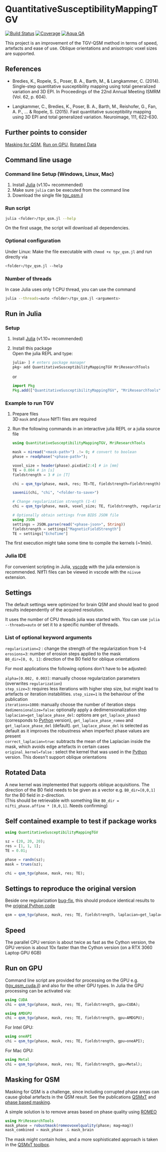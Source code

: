# QuantitativeSusceptibilityMappingTGV

[![Build Status](https://github.com/korbinian90/QuantitativeSusceptibilityMappingTGV.jl/actions/workflows/CI.yml/badge.svg?branch=main)](https://github.com/korbinian90/QuantitativeSusceptibilityMappingTGV.jl/actions/workflows/CI.yml?query=branch%3Amain)
[![Coverage](https://codecov.io/gh/korbinian90/QuantitativeSusceptibilityMappingTGV.jl/branch/main/graph/badge.svg)](https://codecov.io/gh/korbinian90/QuantitativeSusceptibilityMappingTGV.jl)
[![Aqua QA](https://raw.githubusercontent.com/JuliaTesting/Aqua.jl/master/badge.svg)](https://github.com/JuliaTesting/Aqua.jl)

This project is an improvement of the TGV-QSM method in terms of speed, artefacts and ease of use. Oblique orientations and anisotropic voxel sizes are supported.  

## References

- Bredies, K., Ropele, S., Poser, B. A., Barth, M., & Langkammer, C. (2014). Single-step quantitative susceptibility mapping using total generalized variation and 3D EPI. In Proceedings of the 22nd Annual Meeting ISMRM (Vol. 62, p. 604).

- Langkammer, C., Bredies, K., Poser, B. A., Barth, M., Reishofer, G., Fan, A. P., ... & Ropele, S. (2015). Fast quantitative susceptibility mapping using 3D EPI and total generalized variation. Neuroimage, 111, 622-630.

## Further points to consider

[Masking for QSM](https://github.com/korbinian90/QuantitativeSusceptibilityMappingTGV.jl#masking-for-qsm), [Run on GPU](https://github.com/korbinian90/QuantitativeSusceptibilityMappingTGV.jl#run-on-gpu), [Rotated Data](https://github.com/korbinian90/QuantitativeSusceptibilityMappingTGV.jl#rotated-data)

## Command line usage

### Command line Setup (Windows, Linux, Mac)

1. Install [Julia](https://julialang.org/downloads/) (v1.10+ recommended)
2. Make sure `julia` can be executed from the command line
3. Download the single file [tgv_qsm.jl](https://github.com/korbinian90/QuantitativeSusceptibilityMappingTGV.jl/blob/main/tgv_qsm.jl)

### Run script

```bash
julia <folder>/tgv_qsm.jl --help
```

On the first usage, the script will download all dependencies.

### Optional configuration

Under Linux: Make the file executable with `chmod +x tgv_qsm.jl` and run directly via

```bash
<folder>/tgv_qsm.jl --help
```

### Number of threads

In case Julia uses only 1 CPU thread, you can use the command

```bash
julia --threads=auto <folder>/tgv_qsm.jl <arguments>
```

## Run in Julia

### Setup

1. Install [Julia](https://julialang.org/downloads/) (v1.10+ recommended)
2. Install this package  
    Open the julia REPL and type:

    ```julia
    julia> ] # enters package manager
    pkg> add QuantitativeSusceptibilityMappingTGV MriResearchTools
    ```

    or

    ```julia
    import Pkg
    Pkg.add(["QuantitativeSusceptibilityMappingTGV", "MriResearchTools"])
    ```

### Example to run TGV

1. Prepare files  
    3D `mask` and `phase` NIfTI files are required
2. Run the following commands in an interactive julia REPL or a julia source file

    ```julia
    using QuantitativeSusceptibilityMappingTGV, MriResearchTools

    mask = niread("<mask-path>") .!= 0; # convert to boolean
    phase = readphase("<phase-path>");
    
    voxel_size = header(phase).pixdim[2:4] # in [mm]
    TE = 0.004 # in [s]
    fieldstrength = 3 # in [T]
    
    chi = qsm_tgv(phase, mask, res; TE=TE, fieldstrength=fieldstrength);

    savenii(chi, "chi", "<folder-to-save>")
    ```

    ```julia
    # Change regularization strength (1-4)
    chi = qsm_tgv(phase, mask, voxel_size; TE, fieldstrength, regularization=1);
    ```

    ```julia
    # Optionally obtain settings from BIDS JSON file
    using JSON
    settings = JSON.parse(read("<phase-json>", String))
    fieldstrength = settings["MagneticFieldStrength"]
    TE = settings["EchoTime"]
    ```

The first execution might take some time to compile the kernels (~1min).

### Julia IDE

For convenient scripting in Julia, [vscode](https://code.visualstudio.com/) with the julia extension is recommended. NIfTI files can be viewed in vscode with the `niivue` extension.

## Settings

The default settings were optimized for brain QSM and should lead to good results independently of the acquired resolution.

It uses the number of CPU threads julia was started with. You can use `julia --threads=auto` or set it to a specific number of threads.

### List of optional keyword arguments

`regularization=2` : change the strength of the regularization from 1-4  
`erosions=3`: number of erosion steps applied to the mask  
`B0_dir=[0, 0, 1]`: direction of the B0 field for oblique orientations  

For most applications the following options don't have to be adjusted:

`alpha=[0.002, 0.003]`: manually choose regularization parameters (overwrites `regularization`)  
`step_size=3`: requires less iterations with higher step size, but might lead to artefacts or iteration instabilities. `step_size=1` is the behaviour of the publication  
`iterations=1000`: manually choose the number of iteration steps  
`dedimensionalize=false`: optionally apply a dedimensionalization step  
`laplacian=get_laplace_phase_del`: options are `get_laplace_phase3` (corresponds to [Python](http://www.neuroimaging.at/pages/qsm.php)  version), `get_laplace_phase_romeo` and `get_laplace_phase_del` (default). `get_laplace_phase_del` is selected as default as it improves the robustness when imperfect phase values are present  
`correct_laplacian=true`: subtracts the mean of the Laplacian inside the mask, which avoids edge artefacts in certain cases  
`original_kernel=false` : select the kernel that was used in the [Python](http://www.neuroimaging.at/pages/qsm.php) version. This doesn't support oblique orientations  

## Rotated Data

A new kernel was implemented that supports oblique acquisitions. The direction of the B0 field needs to be given as a vector e.g. `B0_dir=[0,0,1]` for the B0 field in z-direction.  
(This should be retrievable with something like `B0_dir = nifti_phase.affine * [0,0,1]`. Needs confirming)  

## Self contained example to test if package works

```julia
using QuantitativeSusceptibilityMappingTGV

sz = (20, 20, 20);
res = [1, 1, 1];
TE = 0.01;

phase = randn(sz);
mask = trues(sz);

chi = qsm_tgv(phase, mask, res; TE);
```

## Settings to reproduce the original version

Beside one regularization [bug-fix](https://github.com/korbinian90/QuantitativeSusceptibilityMappingTGV.jl/commit/0dfe717a09fa766153a3c216243655a30b1359b0), this should produce identical results to the [original Python code](https://www.neuroimaging.at/pages/qsm.php)

```julia
qsm = qsm_tgv(phase, mask, res; TE, fieldstrength, laplacian=get_laplace_phase3, step_size=1, iterations=1000, alpha=[0.003, 0.001], erosions=5, dedimensionalize=false, correct_laplacian=false, kernel=:original)
```

## Speed

The parallel CPU version is about twice as fast as the Cython version, the GPU version is about 10x faster than the Cython version (on a RTX 3060 Laptop GPU 6GB)  

## Run on GPU

Command line script are provided for processing on the GPU e.g. ([tgv_qsm_cuda.jl](https://github.com/korbinian90/QuantitativeSusceptibilityMappingTGV.jl/blob/main/tgv_qsm_cuda.jl)) and also for the other GPU types. In Julia the GPU processing can be activated via:

```julia
using CUDA
chi = qsm_tgv(phase, mask, res; TE, fieldstrength, gpu=CUDA);
```

```julia
using AMDGPU
chi = qsm_tgv(phase, mask, res; TE, fieldstrength, gpu=AMDGPU);
```

For Intel GPU:

```julia
using oneAPI
chi = qsm_tgv(phase, mask, res; TE, fieldstrength, gpu=oneAPI);
```

For Mac GPU:

```julia
using Metal
chi = qsm_tgv(phase, mask, res; TE, fieldstrength, gpu=Metal);
```

## Masking for QSM

Masking for QSM is a challenge, since including corrupted phase areas can cause global artefacts in the QSM result. See the publications [QSMxT](https://doi.org/10.1002%2Fmrm.29048) and [phase based masking](https://doi.org/10.1002/mrm.29368).

A simple solution is to remove areas based on phase quality using [ROMEO](https://onlinelibrary.wiley.com/doi/10.1002/mrm.28563)

```julia
using MriResearchTools
mask_phase = robustmask(romeovoxelquality(phase; mag=mag))
mask_combined = mask_phase .& mask_brain
```

The mask might contain holes, and a more sophisticated approach is taken in the [QSMxT toolbox](https://qsmxt.github.io/QSMxT/).
